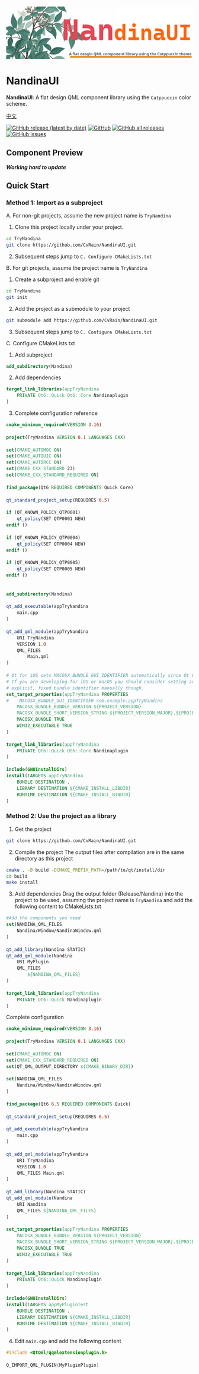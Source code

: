 ![](Image/placeholder.jpg)
<br>
# NandinaUI
**NandinaUI**: A flat design QML component library using the `Catppuccin` color scheme.

[中文](../README.md)

[![GitHub release (latest by date)](https://img.shields.io/github/v/release/Nandina/NandinaUI?style=flat-square)](https://github.com/Nandina/NandinaUI/releases/latest)
[![GitHub](https://img.shields.io/github/license/Nandina/NandinaUI?style=flat-square)](https://github.com/Nandina/NandinaUI/blob/main/LICENSE)
[![GitHub all releases](https://img.shields.io/github/downloads/Nandina/NandinaUI/total?style=flat-square)](https://github.com/Nandina/NandinaUI/releases)
[![GitHub issues](https://img.shields.io/github/issues/Nandina/NandinaUI?style=flat-square)](https://github.com/Nandina/NandinaUI/issues)

## Component Preview
***Working hard to update***

## Quick Start

### Method 1: Import as a subproject
A. For non-git projects, assume the new project name is `TryNandina`
1. Clone this project locally under your project.
```bash
cd TryNandina
git clone https://github.com/CvRain/NandinaUI.git
```
2. Subsequent steps jump to `C. Configure CMakeLists.txt`


B. For git projects, assume the project name is `TryNandina`
1. Create a subproject and enable git
```bash
cd TryNandina
git init
```
2. Add the project as a submodule to your project
```bash
git submodule add https://github.com/CvRain/NandinaUI.git
```
3. Subsequent steps jump to `C. Configure CMakeLists.txt`

C. Configure CMakeLists.txt
1. Add subproject
```cmake
add_subdirectory(Nandina)
```

2. Add dependencies
```cmake
target_link_libraries(appTryNandina
    PRIVATE Qt6::Quick Qt6::Core Nandinaplugin
)
```

3. Complete configuration reference
```cmake
cmake_minimum_required(VERSION 3.16)

project(TryNandina VERSION 0.1 LANGUAGES CXX)

set(CMAKE_AUTOMOC ON)
set(CMAKE_AUTOUIC ON)
set(CMAKE_AUTORCC ON)
set(CMAKE_CXX_STANDARD 23)
set(CMAKE_CXX_STANDARD_REQUIRED ON)

find_package(Qt6 REQUIRED COMPONENTS Quick Core)

qt_standard_project_setup(REQUIRES 6.5)

if (QT_KNOWN_POLICY_QTP0001)
    qt_policy(SET QTP0001 NEW)
endif ()

if (QT_KNOWN_POLICY_QTP0004)
    qt_policy(SET QTP0004 NEW)
endif ()

if (QT_KNOWN_POLICY_QTP0005)
    qt_policy(SET QTP0005 NEW)
endif ()


add_subdirectory(Nandina)

qt_add_executable(appTryNandina
    main.cpp
)

qt_add_qml_module(appTryNandina
    URI TryNandina
    VERSION 1.0
    QML_FILES
        Main.qml
)

# Qt for iOS sets MACOSX_BUNDLE_GUI_IDENTIFIER automatically since Qt 6.1.
# If you are developing for iOS or macOS you should consider setting an
# explicit, fixed bundle identifier manually though.
set_target_properties(appTryNandina PROPERTIES
#    MACOSX_BUNDLE_GUI_IDENTIFIER com.example.appTryNandina
    MACOSX_BUNDLE_BUNDLE_VERSION ${PROJECT_VERSION}
    MACOSX_BUNDLE_SHORT_VERSION_STRING ${PROJECT_VERSION_MAJOR}.${PROJECT_VERSION_MINOR}
    MACOSX_BUNDLE TRUE
    WIN32_EXECUTABLE TRUE
)

target_link_libraries(appTryNandina
    PRIVATE Qt6::Quick Qt6::Core Nandinaplugin
)

include(GNUInstallDirs)
install(TARGETS appTryNandina
    BUNDLE DESTINATION .
    LIBRARY DESTINATION ${CMAKE_INSTALL_LIBDIR}
    RUNTIME DESTINATION ${CMAKE_INSTALL_BINDIR}
)
```

### Method 2: Use the project as a library
1. Get the project
```bash
git clone https://github.com/CvRain/NandinaUI.git
```

2. Compile the project
The output files after compilation are in the same directory as this project
```bash
cmake . -B build -DCMAKE_PREFIX_PATH=/path/to/qt/install/dir
cd build
make install
```

3. Add dependencies
Drag the output folder (Release/Nandina) into the project to be used, assuming the project name is `TryNandina` and add the following content to CMakeLists.txt
```cmake
#Add the components you need
set(NANDINA_QML_FILES
    Nandina/Window/NandinaWindow.qml
)

qt_add_library(Nandina STATIC)
qt_add_qml_module(Nandina
    URI MyPlugin
    QML_FILES
        ${NANDINA_QML_FILES}
)

target_link_libraries(appTryNandina
    PRIVATE Qt6::Quick Nandinaplugin
)
```

Complete configuration
```cmake
cmake_minimum_required(VERSION 3.16)

project(TryNandina VERSION 0.1 LANGUAGES CXX)

set(CMAKE_AUTOMOC ON)
set(CMAKE_CXX_STANDARD_REQUIRED ON)
set(QT_QML_OUTPUT_DIRECTORY ${CMAKE_BINARY_DIR})

set(NANDINA_QML_FILES
    Nandina/Window/NandinaWindow.qml
)

find_package(Qt6 6.5 REQUIRED COMPONENTS Quick)

qt_standard_project_setup(REQUIRES 6.5)

qt_add_executable(appTryNandina
    main.cpp
)

qt_add_qml_module(appTryNandina
    URI TryNandina
    VERSION 1.0
    QML_FILES Main.qml
)

qt_add_library(Nandina STATIC)
qt_add_qml_module(Nandina
    URI Nandina
    QML_FILES ${NANDINA_QML_FILES}
)

set_target_properties(appTryNandina PROPERTIES
    MACOSX_BUNDLE_BUNDLE_VERSION ${PROJECT_VERSION}
    MACOSX_BUNDLE_SHORT_VERSION_STRING ${PROJECT_VERSION_MAJOR}.${PROJECT_VERSION_MINOR}
    MACOSX_BUNDLE TRUE
    WIN32_EXECUTABLE TRUE
)

target_link_libraries(appTryNandina
    PRIVATE Qt6::Quick Nandinaplugin
)

include(GNUInstallDirs)
install(TARGETS appMyPluginTest
    BUNDLE DESTINATION .
    LIBRARY DESTINATION ${CMAKE_INSTALL_LIBDIR}
    RUNTIME DESTINATION ${CMAKE_INSTALL_BINDIR}
)
```

4. Edit `main.cpp` and add the following content
```cpp
#include <QtQml/qqmlextensionplugin.h>

Q_IMPORT_QML_PLUGIN(MyPluginPlugin)
```
